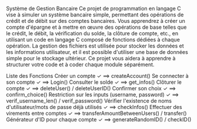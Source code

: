 
Système de Gestion Bancaire
Ce projet de programmation en langage C vise à simuler un système bancaire simple, permettant des opérations de crédit et de débit sur des comptes bancaires. Vous apprendrez à créer un compte d'épargne et à mettre en œuvre des opérations de base telles que le crédit, le débit, la vérification du solde, la clôture de compte, etc., en utilisant un code en langage C composé de fonctions dédiées à chaque opération. La gestion des fichiers est utilisée pour stocker les données et les informations utilisateur, et il est possible d'utiliser une base de données simple pour le stockage ultérieur. Ce projet vous aidera à apprendre à structurer votre code et à coder chaque module séparément.

Liste des Fonctions
Créer un compte ✓ ==> createAccount()
Se connecter à son compte ✓ ==> Login()
Consulter le solde ✓ ==> get_infos()
Clôturer le compte ✓ ==> deleteUser() / deleteUserID()
Confirmer son choix ✓ ==> confirm_choice()
Restriction sur les inputs (username, password) ✓ ==> verif_username_len() / verif_password()
Vérifier l'existence de noms d'utilisateur/mots de passe déjà utilisés ✓ ==> checkInfos()
Effectuer des virements entre comptes ✓ ==> transferAmountBetweenUsers() / transfer()
Générateur d'ID pour chaque compte ✓ ==> generateRandomID() / checkID()
